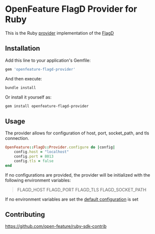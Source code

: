 # OpenFeature FlagD Provider for Ruby

This is the Ruby [provider](https://docs.openfeature.dev/docs/specification/sections/providers) implementation of the [FlagD](https://github.com/open-feature/flagd)
## Installation

Add this line to your application's Gemfile:

```ruby
gem 'openfeature-flagd-provider'
```

And then execute:

```sh
bundle install
```

Or install it yourself as:

```sh
gem install openfeature-flagd-provider
```

## Usage

The provider allows for configuration of host, port, socket_path, and tls connection.

```ruby
OpenFeature::FlagD::Provider.configure do |config|
    config.host = "localhost"
    config.port = 8013
    config.tls = false
end
```

If no configurations are provided, the provider will be initialized with the following environment variables:

> FLAGD_HOST
> FLAGD_PORT
> FLAGD_TLS
> FLAGD_SOCKET_PATH

If no environment variables are set the [default configuration](./lib/openfeature/flagd/provider/configuration.rb) is set

## Contributing

https://github.com/open-feature/ruby-sdk-contrib
